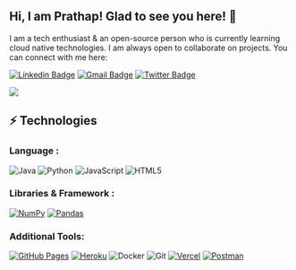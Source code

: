 ## Hi, I am Prathap! Glad to see you here! 👋

I am a tech enthusiast & an open-source person who is currently learning cloud native technologies. I am always open to collaborate on projects. You can connect with me here:

[![Linkedin Badge](https://img.shields.io/badge/-Prathap-blue?style=flat-square&logo=Linkedin&logoColor=white&link=https://www.linkedin.com/in/prathap-v-751566249/)](https://www.linkedin.com/in/prathap-v-751566249/)
[![Gmail Badge](https://img.shields.io/badge/-211501064@rajalakshmi.ed.in-c14438?style=flat-square&logo=Gmail&logoColor=white&link=mailto:211501064@rajalakshmi.edu.in)](mailto:211501064@rajalakshmi.edu.in)
[![Twitter Badge](https://img.shields.io/badge/-Prathap-blue?style=flat-square&logo=Twitter&logoColor=white&link=https://twitter.com/AbhishekKtwt)](https://twitter.com/vprathap585)

<div>
<img align="center" src="https://i.imgur.com/4ASafy0.png">
</div>




## ⚡ Technologies

### Language :
![Java](https://img.shields.io/badge/-java-E34A86?style=flat-square&logo=java)
![Python](https://img.shields.io/badge/-Python-black?style=flat-square&logo=Python)
![JavaScript](https://img.shields.io/badge/-JavaScript-black?style=flat-square&logo=javascript)
![HTML5](https://img.shields.io/badge/-HTML5-E34F26?style=flat-square&logo=html5&logoColor=white)

### Libraries & Framework :


<a href="#"><img alt="NumPy" src="https://img.shields.io/badge/Numpy%20-%23013243.svg?logo=numpy&logoColor=white"></a>
<a href="#"><img alt="Pandas" src="https://img.shields.io/badge/Pandas%20-%23150458.svg?logo=pandas&logoColor=white"></a>

### Additional Tools:

<a href="#"><img alt="GitHub Pages" src="https://img.shields.io/badge/GitHub%20Pages-%23327FC7.svg?logo=github&logoColor=white"></a>
<a href="#"><img alt="Heroku" src="https://img.shields.io/badge/Heroku%20-%23430098.svg?logo=heroku&logoColor=white"></a>
![Docker](https://img.shields.io/badge/-Docker-black?style=flat-square&logo=docker)
![Git](https://img.shields.io/badge/-Git-black?style=flat-square&logo=git)
<a href="#"><img alt="Vercel" src="https://img.shields.io/badge/Vercel%20-%23000000.svg?logo=vercel&logoColor=white"></a>
<a href="#"><img alt="Postman" src="https://img.shields.io/badge/Postman-FF6C37?logo=postman&logoColor=white"></a>

